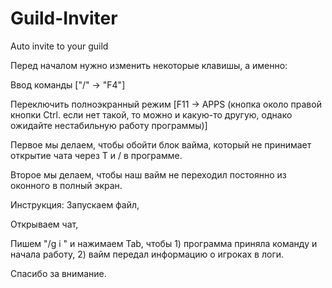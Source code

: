# Guild-Inviter
Auto invite to your guild

Перед началом нужно изменить некоторые клавишы, а именно:

Ввод команды ["/" -> "F4"]

Переключить полноэкранный режим [F11 -> APPS (кнопка около правой кнопки Ctrl. если нет такой, то можно и какую-то другую, однако ожидайте нестабильную работу программы)]

Первое мы делаем, чтобы обойти блок вайма, который не принимает открытие чата через T и / в программе. 

Второе мы делаем, чтобы наш вайм не переходил постоянно из оконного в полный экран.




Инструкция:
Запускаем файл,

Открываем чат,

Пишем "/g i " и нажимаем Tab, чтобы 1) программа приняла команду и начала работу, 2) вайм передал информацию о игроках в логи.


Спасибо за внимание.
